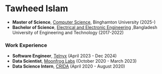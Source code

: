 # Tawheed Islam
- **Master of Science**, [Computer Science](), Binghamton University (2025-)
- **Bachelor of Science**, [Electrical and Electronic Engineering](https://eee.buet.ac.bd) ,Bangladesh University of Engineering and Technology (2017-2022)

### Work Experience

- **Software Engineer**, [Telnyx](https://telnyx.com) (April 2023 - Dec 2024)
- **Data Scientist**, [Moonfrog Labs](https://moonfroglabs.com) (October 2020 - March 2023)
- **Data Science Intern**, [CRIDA](https://www.cridaction.org) (April 2020 - August 2020) 

